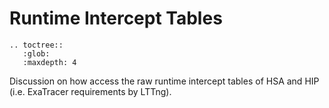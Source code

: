 # Runtime Intercept Tables

```eval_rst
.. toctree::
   :glob:
   :maxdepth: 4
```

Discussion on how access the raw runtime intercept tables of HSA and HIP (i.e. ExaTracer requirements by LTTng).
